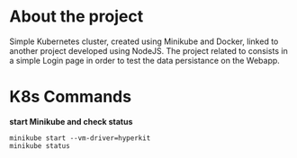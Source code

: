   

# About the project

Simple Kubernetes cluster, created using Minikube and Docker, linked to another project developed using NodeJS.
The project related to consists in a simple Login page in order to test the data persistance on the Webapp.

  

# K8s Commands

**start Minikube and check status**

    minikube start --vm-driver=hyperkit 
    minikube status

